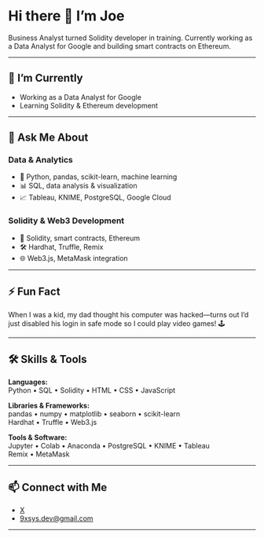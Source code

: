 # Hi there 👋 I’m Joe

Business Analyst turned Solidity developer in training. Currently working as a Data Analyst for Google and building smart contracts on Ethereum.

---

## 🔭 I’m Currently
- Working as a Data Analyst for Google  
- Learning Solidity & Ethereum development

---

## 💬 Ask Me About

### Data & Analytics
- 🐍 Python, pandas, scikit-learn, machine learning  
- 📊 SQL, data analysis & visualization  
- 📈 Tableau, KNIME, PostgreSQL, Google Cloud

### Solidity & Web3 Development
- 🔐 Solidity, smart contracts, Ethereum  
- 🛠 Hardhat, Truffle, Remix  
- 🌐 Web3.js, MetaMask integration

---

## ⚡ Fun Fact
When I was a kid, my dad thought his computer was hacked—turns out I’d just disabled his login in safe mode so I could play video games! 🕹

---

## 🛠 Skills & Tools

**Languages:**  
Python • SQL • Solidity • HTML • CSS • JavaScript  

**Libraries & Frameworks:**  
pandas • numpy • matplotlib • seaborn • scikit-learn  
Hardhat • Truffle • Web3.js  

**Tools & Software:**  
Jupyter • Colab • Anaconda • PostgreSQL • KNIME • Tableau  
Remix • MetaMask

---

## 📫 Connect with Me
- [X](https://x.com/9xsys_)  
- 9xsys.dev@gmail.com

---
